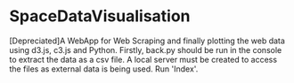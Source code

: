 # SpaceDataVisualisation

[Depreciated]A WebApp for Web Scraping and finally plotting the web data using d3.js, c3.js and Python.
Firstly, back.py should be run in the console to extract the data as a csv file.
A local server must be created to access the files as external data is being used.
Run 'Index'.
